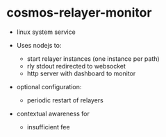 # cosmos-relayer-monitor
- linux system service
- Uses nodejs to:
  - start relayer instances (one instance per path)
  - rly stdout redirected to websocket
  - http server with dashboard to monitor
  
- optional configuration:
  - periodic restart of relayers


- contextual awareness for 
  - insufficient fee